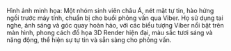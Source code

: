 Hình ảnh minh họa: Một nhóm sinh viên châu Á, nét mặt tự tin, hào hứng ngồi trước máy tính, chuẩn bị cho buổi phỏng vấn qua Viber. Họ sử dụng tai nghe, ánh sáng và góc quay hoàn hảo, với các biểu tượng Viber nổi bật trên màn hình, phong cách đồ họa 3D Render hiện đại, màu sắc tươi sáng và năng động, thể hiện sự tự tin và sẵn sàng cho phỏng vấn.